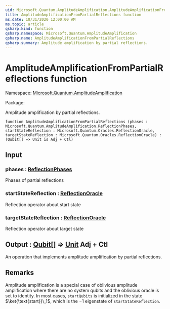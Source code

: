 ```yaml
---
uid: Microsoft.Quantum.AmplitudeAmplification.AmplitudeAmplificationFromPartialReflections
title: AmplitudeAmplificationFromPartialReflections function
ms.date: 10/31/2020 12:00:00 AM
ms.topic: article
qsharp.kind: function
qsharp.namespace: Microsoft.Quantum.AmplitudeAmplification
qsharp.name: AmplitudeAmplificationFromPartialReflections
qsharp.summary: Amplitude amplification by partial reflections.
---
```


# AmplitudeAmplificationFromPartialReflections function

Namespace: [Microsoft.Quantum.AmplitudeAmplification](xref:Microsoft.Quantum.AmplitudeAmplification)

Package: [](https://nuget.org/packages/)


Amplitude amplification by partial reflections.

```qsharp
function AmplitudeAmplificationFromPartialReflections (phases : Microsoft.Quantum.AmplitudeAmplification.ReflectionPhases, startStateReflection : Microsoft.Quantum.Oracles.ReflectionOracle, targetStateReflection : Microsoft.Quantum.Oracles.ReflectionOracle) : (Qubit[] => Unit is Adj + Ctl)
```


## Input

### phases : [ReflectionPhases](xref:Microsoft.Quantum.AmplitudeAmplification.ReflectionPhases)

Phases of partial reflections


### startStateReflection : [ReflectionOracle](xref:Microsoft.Quantum.Oracles.ReflectionOracle)

Reflection operator about start state


### targetStateReflection : [ReflectionOracle](xref:Microsoft.Quantum.Oracles.ReflectionOracle)

Reflection operator about target state



## Output : [Qubit](xref:microsoft.quantum.lang-ref.qubit)[] => [Unit](xref:microsoft.quantum.lang-ref.unit) Adj + Ctl

An operation that implements amplitude amplification by partial reflections.

## Remarks

Amplitude amplification is a special case of oblivious amplitude amplification where there are no system qubits and the oblivious oracle is set to identity.In most cases, `startQubits` is initialized in the state $\ket{\text{start}}\_1$, which is the $-1$ eigenstate of `startStateReflection`.